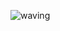 ![waving](https://capsule-render.vercel.app/api?type=waving&height=200&text=HyeonwooJeong!&fontAlign=80&fontAlignY=40&color=gradient)
